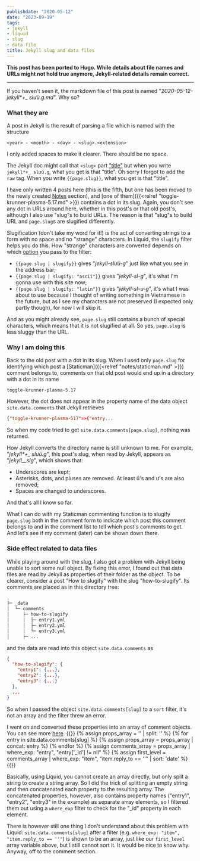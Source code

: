 ```yaml
---
publishdate: "2020-05-12"
date: "2023-09-19"
tags:
- jekyll
- liquid
- slug
- data file
title: Jekyll slug and data files
---
```


**This post has been ported to Hugo. While details about file names and URLs might not hold true anymore, Jekyll-related details remain correct.**
___

If you haven't seen it, the markdown file of this post is named "_2020-05-12-jekyll*+\_ slưü.g.md_". Why so?

### What they are

A post in Jekyll is the result of parsing a file which is named with the structure

```text
<year> - <month> - <day> - <slug>.<extension>
```

I only added spaces to make it clearer. There should be no space.

The Jekyll doc might call that `<slug>` part ["title"](https://jekyllrb.com/docs/posts/#creating-posts) but when you write `jekyll*+_ slưü.g`, what you get is that "title". Oh sorry I forgot to add the `raw` tag. When you write `{{page.slug}}`, what you get is that "title".

I have only written 4 posts here (this is the fifth, but one has been moved to the newly created [Notes](/notes) section), and [one of them]({{<relref "toggle-krunner-plasma-5.17.md" >}}) contains a dot in its slug. Again, you don't see any dot in URLs around here, whether in this post's or that old post's, although I also use "slug"s to build URLs. The reason is that "slug"s to build URL and `page.slug`s are slugified differently.

Slugification (don't take my word for it!) is the act of converting strings to a form with no space and no "strange" characters. In Liquid, the `slugify` filter helps you do this. How "strange" characters are converted depends on which [option](https://jekyllrb.com/docs/liquid/filters/#options-for-the-slugify-filter) you pass to the filter:
- `{{page.slug | slugify}}` gives "_jekyll-slưü-g_" just like what you see in the address bar;
- `{{page.slug | slugify: "ascii"}}` gives "_jekyll-sl-g_", it's what I'm gonna use with this site now;
- `{{page.slug | slugify: "latin"}}` gives "_jekyll-sl-u-g_", it's what I was about to use because I thought of writing something in Vietnamese in the future, but as I see my characters are not preserved (I expected only partly though), for now I will skip it.

And as you might already see, `page.slug` still contains a bunch of special characters, which means that it is not slugified at all. So yes, `page.slug` is less sluggy than the URL.

### Why I am doing this

Back to the old post with a dot in its slug. When I used only `page.slug` for identifying which post a [Staticman]({{<relref "notes/staticman.md" >}}) comment belongs to, comments on that old post would end up in a directory with a dot in its name

```text
toggle-krunner-plasma-5.17
```

However, the dot does not appear in the property name of the data object `site.data.comments` that Jekyll retrieves

```json
{"toggle-krunner-plasma-517"=>{"entry...
```

So when my code tried to get `site.data.comments[page.slug]`, nothing was returned.

How Jekyll converts the directory name is still unknown to me. For example, "_jekyll*+\_ slưü.g_", this post's slug, when read by Jekyll, appears as "_jekyll\_\_slg_", which shows that:
- Underscores are kept;
- Asterisks, dots, and pluses are removed. At least ü's and ư's are also removed;
- Spaces are changed to underscores.

And that's all I know so far.

What I can do with my Staticman commenting function is to slugify `page.slug` both in the comment form to indicate which post this comment belongs to and in the comment list to tell which post's comments to get. And let's see if my comment (later) can be shown down there.

### Side effect related to data files

While playing around with the slug, I also got a problem with Jekyll being unable to sort some null object. By fixing this error, I found out that data files are read by Jekyll as properties of their folder as the object. To be clearer, consider a post "How to slugify" with the slug "how-to-slugify". Its comments are placed as in this directory tree:
```bash
.
├─ _data
│  └─ comments
│     ├─ how-to-slugify
│     │  ├─ entry1.yml
│     │  ├─ entry2.yml
│     │  └─ entry3.yml
│     ├─ ...
```
and the data are read into this object `site.data.comments` as
```json
{
  "how-to-slugify": {
    "entry1": {...},
    "entry2": {...},
    "entry3": {...}
  },
  ...
} 
```
So when I passed the object `site.data.comments[slug]` to a `sort` filter, it's not an array and the filter threw an error.

I went on and converted these properties into an array of comment objects. You can see more [here](https://github.com/PhuNH/phunh.github.io/blob/source/_includes/comments.html).
{{<highlight java >}}
{% assign props_array = '' | split: '' %}
{% for entry in site.data.comments[slug] %}
  {% assign props_array = props_array | concat: entry %}
{% endfor %}
{% assign comments_array = props_array | where_exp: "entry", "entry['_id'] != nil" %}
{% assign first_level = comments_array | where_exp: "item", "item.reply_to == ''" | sort: 'date' %}
{{</highlight >}}

Basically, using Liquid, you cannot create an array directly, but only split a string to create a string array. So I did the trick of splitting an empty string and then concatenated each property to the resulting array. The concatenated properties, however, also contains property names ("entry1", "entry2", "entry3" in the example) as separate array elements, so I filtered them out using a `where_exp` filter to check for the "_id" property in each element.

There is however still one thing I don't understand about this problem with Liquid: `site.data.comments[slug]` after a filter (e.g. `where_exp: "item", "item.reply_to == ''"`) is shown to be an array, just like our `first_level` array variable above, but I still cannot sort it. It would be nice to know why. Anyway, off to the comment section.

